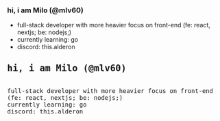 
<!--- old version
- 👋 Hi, I’m Milovan (@mlv60)
- 👀 I’m interested in software (especially related to my favorite industry, CRE)
- 🌱 I’m currently diving deep and learning about ReactJS
- 💞️ I’m looking to collaborate on anything that could be interesting and become useful in the world (and honestly advance my career in tech within the CRE industry)
- 📫 How to reach me (knox97js@gmail.com, therealmilovan@gmail.com)
--->

<!---
lacarone/lacarone is a ✨ special ✨ repository because its `README.md` (this file) appears on your GitHub profile.
You can click the Preview link to take a look at your changes.
--->


  ### hi, i am Milo (@mlv60)</h2>
  * full-stack developer with more heavier focus on front-end (fe: react, nextjs; be: nodejs;)
  * currently learning: go
  * discord: this.alderon
  
  
  <samp>
  <h2>hi, i am Milo (@mlv60)</h2>
    <br>full-stack developer with more heavier focus on front-end (fe: react, nextjs; be: nodejs;)
    <br>currently learning: go
    <br>discord: this.alderon
  </samp>
  
  
